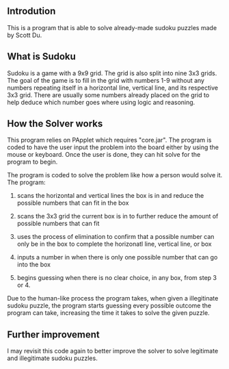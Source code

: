 ## Introdution

This is a program that is able to solve already-made sudoku puzzles made by Scott Du.

## What is Sudoku

Sudoku is a game with a 9x9 grid. The grid is also split into nine 3x3 grids. The goal of the game is to fill in the grid with numbers 1-9 without any numbers repeating itself in a horizontal line, vertical line, and its respective 3x3 grid. There are usually some numbers already placed on the grid to help deduce which number goes where using logic and reasoning.

## How the Solver works

This program relies on PApplet which requires "core.jar". The program is coded to have the user input the problem into the board either by using the mouse or keyboard. Once the user is done, they can hit solve for the program to begin.

The program is coded to solve the problem like how a person would solve it. The program:

 1. scans the horizontal and vertical lines the box is in and reduce the possible numbers that can fit in the box

 2. scans the 3x3 grid the current box is in to further reduce the amount of possible numbers that can fit

 3. uses the process of elimination to confirm that a possible number can only be in the box to complete the horizonatl line, vertical line, or box

 4. inputs a number in when there is only one possible number that can go into the box

 5. begins guessing when there is no clear choice, in any box, from step 3 or 4.

Due to the human-like process the program takes, when given a illegitinate sudoku puzzle, the program starts guessing every possible outcome the program can take, increasing the time it takes to solve the given puzzle.

## Further improvement

I may revisit this code again to better improve the solver to solve legitimate and illegitimate sudoku puzzles.
